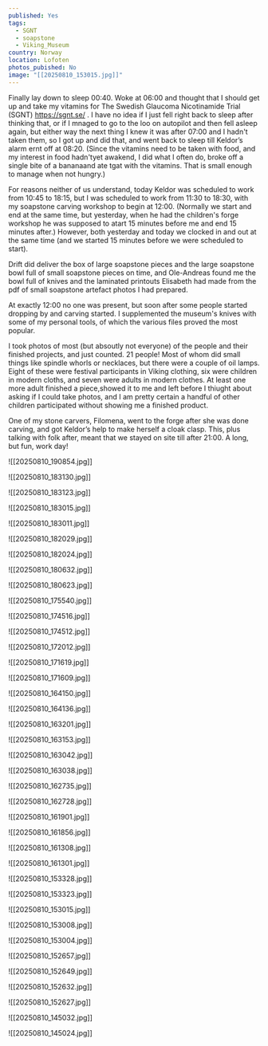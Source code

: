 ```yaml
---
published: Yes
tags:
  - SGNT
  - soapstone
  - Viking_Museum
country: Norway
location: Lofoten
photos_pubished: No
image: "[[20250810_153015.jpg]]"
---
```

Finally lay down to sleep 00:40. Woke at 06:00 and thought that I should get up and take my vitamins for The Swedish Glaucoma Nicotinamide Trial (SGNT) https://sgnt.se/ . I have no idea if I just fell right back to sleep after thinking that, or if I mnaged to go to the loo on autopilot and then fell asleep again, but either way  the next thing I knew it was after 07:00 and I hadn't taken them, so I got up and did that, and went back to sleep till Keldor’s alarm ernt off at 08:20. (Since the vitamins need to be taken with food, and my interest in food hadn'tyet awakend,  I did what I often do, broke off a single bite of a bananaand ate tgat with the vitamins. That is small enough to manage when not hungry.)

For reasons neither of us understand, today Keldor was scheduled to work from 10:45 to 18:15, but I was scheduled to work from 11:30 to 18:30, with my soapstone carving workshop to begin at 12:00. (Normally we start and end at the same time, but yesterday, when he had the children's forge workshop he was supposed to atart 15 minutes before me and end 15 minutes after.) However, both yesterday and today we clocked in and out at the same time (and we started 15 minutes before we were scheduled to start).

Drift did deliver the box of large soapstone pieces and the large soapstone bowl full of small soapstone pieces on time, and Ole-Andreas found me the bowl full of knives and the laminated printouts Elisabeth had made from the pdf of small soapstone artefact photos I had prepared.

At exactly 12:00 no one was present, but soon after some people started dropping by and carving started. I supplemented the museum's knives with some of my personal tools, of which the various files proved the most popular.

I took photos of most (but absoutly not everyone) of the people and their finished projects, and just counted. 21 people! Most of whom did small things like spindle whorls or necklaces, but there were a couple of oil lamps. Eight of these were festival participants in Viking clothing, six were children in modern cloths, and seven were adults in modern clothes. At least one more adult finished a piece,showed it to me and left before I thiught about asking if I could take photos, and I am pretty certain a handful of other children participated without showing me a finished product.

One of my stone carvers, Filomena, went to the forge after she was done carving, and got Keldor’s help to make herself a cloak clasp. This, plus talking with folk after, meant that we stayed on site till after 21:00. A long, but fun, work day!




![[20250810_190854.jpg]]

![[20250810_183130.jpg]]

![[20250810_183123.jpg]]

![[20250810_183015.jpg]]

![[20250810_183011.jpg]]

![[20250810_182029.jpg]]

![[20250810_182024.jpg]]

![[20250810_180632.jpg]]

![[20250810_180623.jpg]]

![[20250810_175540.jpg]]

![[20250810_174516.jpg]]

![[20250810_174512.jpg]]

![[20250810_172012.jpg]]

![[20250810_171619.jpg]]

![[20250810_171609.jpg]]

![[20250810_164150.jpg]]

![[20250810_164136.jpg]]

![[20250810_163201.jpg]]

![[20250810_163153.jpg]]

![[20250810_163042.jpg]]

![[20250810_163038.jpg]]

![[20250810_162735.jpg]]

![[20250810_162728.jpg]]

![[20250810_161901.jpg]]

![[20250810_161856.jpg]]

![[20250810_161308.jpg]]

![[20250810_161301.jpg]]

![[20250810_153328.jpg]]

![[20250810_153323.jpg]]

![[20250810_153015.jpg]]

![[20250810_153008.jpg]]

![[20250810_153004.jpg]]

![[20250810_152657.jpg]]

![[20250810_152649.jpg]]

![[20250810_152632.jpg]]

![[20250810_152627.jpg]]

![[20250810_145032.jpg]]

![[20250810_145024.jpg]]
